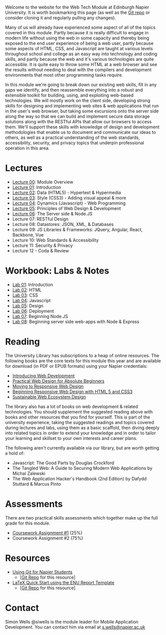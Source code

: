 Welcome to the website for the Web Tech Module at Edinburgh Napier University. It is worth bookmarking this page (as well as the [Git repo](https://github.com/siwells/set08101) or consider cloning it and regularly pulling any changes).

Many of us will already have experienced some aspect of all of the topics covered in this module. Partly because it is really difficult to engage in modern life without using the web in some capacity and thereby being exposed to the end user experience of being a web user, partly because some aspects of HTML, CSS, and Javascript are taught at various levels throughout school and college as an easy way into technology and coding skills, and partly because the web and it's various technologies are quite accessible. It is quite easy to throw some HTML at a web browser and see the results without needing to deal with the compilers and development environments that most other programming tasks require.

In this module we're going to break down our existing web skills, fill in any gaps we identify, and then reassemble everything into a robust and extensible toolkit for building, using, and exploiting web-based technologies. We will mostly work on the client side, developing strong skills for designing and implementing web sites & web applications that run in the user's web browser, but taking some excursions onto the server side along the way so that we can build and implement secure data storage solutions along with the RESTful APIs that allow our browsers to access them. We'll support these skills with knowledge of design and development methodologies that enable us to document and communicate our ideas to others, as well as a practical understanding of the web standards, accessibility, security, and privacy topics that underpin professional operation in this area.

# Lectures

- [Lecture 00](https://www.dropbox.com/s/1d6hv8t4t1fq2x2/L00_overview.pdf?dl=1): Module Overview
- [Lecture 01](https://www.dropbox.com/s/yihemphbqcphgr9/L01_intro.pdf?dl=1): Introduction
- [Lecture 02](https://www.dropbox.com/s/oap0mof6bb0emrw/L02_html.pdf?dl=1): Data (HTML5) - Hypertext & Hypermedia
- [Lecture 03](https://www.dropbox.com/s/4fkaipizyz5rsze/L03_css.pdf?dl=1): Style (CSS3) - Adding visual appeal & more
- [Lecture 04](https://www.dropbox.com/s/badyn1vfp8ymaps/L04_javascript.pdf?dl=1): Dynamics (Javascript) - Web Programming
- [Lecture 05](https://www.dropbox.com/s/ymufn540cpvk0ug/L05_design%2Bdev.pdf?dl=1): Principles of Web Design & Development
- [Lecture 06](https://www.dropbox.com/s/p8b09xmqnvru5xj/L06_the.server.side.pdf?dl=1): The Server side & Node.JS
- Lecture 07: RESTful Design
- Lecture 08: Datastores: JSON, XML, & Databases
- Lecture 09: JS Libraries & Frameworks: JQuery, Angular, React, Backbone, Vue
- Lecture 10: Web Standards & Accessibility
- Lecture 11: Security & Privacy
- Lecture 12 - Coda & Review

# Workbook: Labs & Notes

- [Lab 01](https://www.dropbox.com/s/r2b71vqb9n7ds3p/lab01_hello.web.pdf?dl=1): Introduction
- [Lab 02](https://www.dropbox.com/s/o7cpeclbwrbxwbs/lab02_html.pdf?dl=1): HTML
- [Lab 03](https://www.dropbox.com/s/8fx06kg67zauutu/lab03_css.pdf?dl=1): CSS
- [Lab 04](https://www.dropbox.com/s/pxrfl95kfxle5q7/lab04_javascript.pdf?dl=1): Javascript
- [Lab 05](https://www.dropbox.com/s/md9ewatkz9csrjv/lab05_design.pdf?dl=1): Design
- [Lab 06](https://www.dropbox.com/s/mlycacajfafa208/lab06_serverside.pdf?dl=1): Deployment
- [Lab 07](https://www.dropbox.com/s/8e0p1n1bqg8xxth/lab07_node.pdf?dl=1): Beginning Node.JS
- [Lab 08](https://www.dropbox.com/s/7r084h4clpk5a53/lab08_webapps.pdf?dl=1): Beginning server side web-apps with Node & Express

# Reading

The University Library has subscriptions to a heap of online resources. The following books are the core texts for this module this year and are available for download (in PDF or EPUB formats) using your Napier credentials:

- [Introducing Web Development](https://link.springer.com/book/10.1007/978-1-4842-2499-1)
- [Practical Web Design for Absolute Beginners](https://link.springer.com/book/10.1007/978-1-4842-1993-5)
- [Moving to Responsive Web Design](https://link.springer.com/book/10.1007/978-1-4842-1987-4)
- [Beginning Responsive Web Design with HTML 5 and CSS3](https://link.springer.com/book/10.1007/978-1-4302-6695-2)
- [Sustainable Web Ecosystem Design](https://link.springer.com/book/10.1007/978-1-4614-7714-3)

The library also has a lot of books on web development & related technologies. You should supplement the suggested reading above with books and other resources that you find for yourself. This is part of the university experience, taking the suggested readings and topics covered during lectures and labs, using them as a basic scaffold, then diving deeply into related topics in order to extend your knowledge and in order to tailor your learning and skillset to your own interests and career plans.

The following aren't currently available via our library, but are worth getting a hold of:

- Javascript: The Good Parts by Douglas Crockford
- The Tangled Web: A Guide to Securing Modern Web Applications by Michal Zalewski
- The Web Application Hacker's Handbook (2nd Edition) by Dafydd Stuttard & Marcus Pinto

# Assessments

There are two practical skills assessments which together make up the full grade for this module.

- [Coursework Assignment #1](https://www.dropbox.com/s/04myfz68kyjivjr/descriptor%231.pdf?dl=1) (25%)
- Coursework Assignment #2 (75%)

# Resources

- [Using Git for Napier Students](https://www.dropbox.com/s/2kz34u0zb4qajvd/getting.started.pdf?dl=1) 
  - [[Git Repo](https://github.com/siwells/git)  for this resource]
- [LaTeX Quick Start using the ENU Report Template](https://www.dropbox.com/s/h3066ezsetsw49t/latex_quick.start.pdf?dl=1)
  - [[Git Repo](https://github.com/siwells/latex)  for this resource]

# Contact

Simon Wells @siwells is the module leader for Mobile Application Development. You can contact him via email at s.wells@napier.ac.uk
